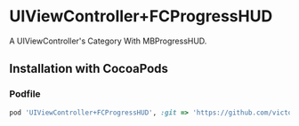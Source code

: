 # UIViewController+FCProgressHUD
A UIViewController's Category With MBProgressHUD.

## Installation with CocoaPods

### Podfile

```ruby
pod 'UIViewController+FCProgressHUD', :git => 'https://github.com/victorjiang/UIViewController-VJProgressHUD.git'
```
